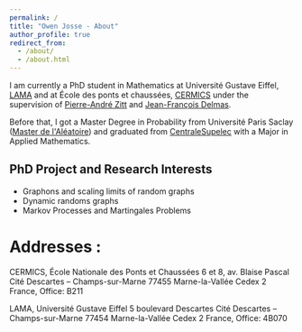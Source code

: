 ```yaml
---
permalink: /
title: "Owen Josse - About"
author_profile: true
redirect_from: 
  - /about/
  - /about.html
---
```


I am currently a PhD student in Mathematics at Université Gustave Eiffel, [LAMA](https://lama-umr8050.fr) and at École des ponts et chaussées, [CERMICS](https://cermics-lab.enpc.fr) under the supervision of [Pierre-André Zitt](https://zitt.perso.math.cnrs.fr) and [Jean-François Delmas](https://cermics.enpc.fr/~delmas/).

Before that, I got a Master Degree in Probability from Université Paris Saclay ([Master de l'Aléatoire](https://www.imo.universite-paris-saclay.fr/fr/etudiants/masters/mathematiques-et-applications/m2/mathematiques-de-laleatoire/)) and graduated from [CentraleSupelec](https://www.centralesupelec.fr/en) with a Major in Applied Mathematics.

PhD Project and Research Interests
----

* Graphons and scaling limits of random graphs
* Dynamic randoms graphs
* Markov Processes and Martingales Problems



# Addresses : 

CERMICS, École Nationale des Ponts et Chaussées 6 et 8, av. Blaise Pascal Cité Descartes – Champs-sur-Marne 77455 Marne-la-Vallée Cedex 2 France, Office: B211

LAMA, Université Gustave Eiffel 5 boulevard Descartes Cité Descartes – Champs-sur-Marne 77454 Marne-la-Vallée Cedex 2 France, Office: 4B070

